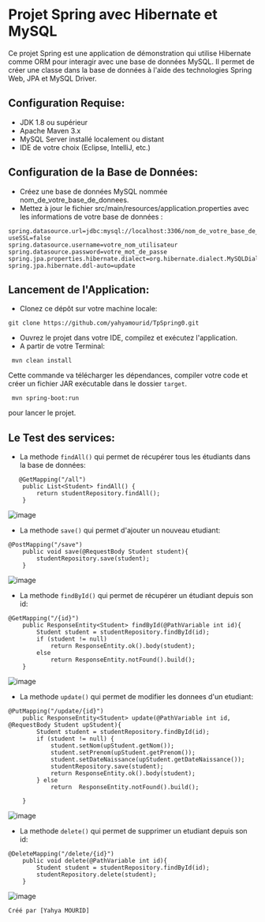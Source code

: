 # Projet Spring avec Hibernate et MySQL
Ce projet Spring est une application de démonstration qui utilise Hibernate comme ORM pour interagir avec une base de données MySQL. Il permet de créer une classe dans la base de données à l'aide des technologies Spring Web, JPA et MySQL Driver.


## Configuration Requise:
- JDK 1.8 ou supérieur
- Apache Maven 3.x
- MySQL Server installé localement ou distant
- IDE de votre choix (Eclipse, IntelliJ, etc.)

## Configuration de la Base de Données:
- Créez une base de données MySQL nommée nom_de_votre_base_de_donnees.
- Mettez à jour le fichier src/main/resources/application.properties avec les informations de votre base de données :
```
spring.datasource.url=jdbc:mysql://localhost:3306/nom_de_votre_base_de_donnees?useSSL=false
spring.datasource.username=votre_nom_utilisateur
spring.datasource.password=votre_mot_de_passe
spring.jpa.properties.hibernate.dialect=org.hibernate.dialect.MySQLDialect
spring.jpa.hibernate.ddl-auto=update
```

## Lancement de l'Application:
- Clonez ce dépôt sur votre machine locale:
```
git clone https://github.com/yahyamourid/TpSpring0.git
```
- Ouvrez le projet dans votre IDE, compilez et exécutez l'application.
- A partir de votre Terminal:
```
 mvn clean install
```
Cette commande va télécharger les dépendances, compiler votre code et créer un fichier JAR exécutable dans le dossier `target`.

```
 mvn spring-boot:run 
```
  pour lancer le projet.

## Le Test des services:
- La methode `findAll()` qui permet de récupérer tous les étudiants dans la base de données:
```
   @GetMapping("/all")
	public List<Student> findAll() {
		return studentRepository.findAll();
	}
```
![image](https://github.com/yahyamourid/TpSpring0/assets/128039351/d92b13a2-89e3-4307-ba85-eccfbbae8290)

- La methode `save()` qui permet d'ajouter un nouveau etudiant:
```
@PostMapping("/save")
	public void save(@RequestBody Student student){
		studentRepository.save(student);
	}
```
![image](https://github.com/yahyamourid/TpSpring0/assets/128039351/1b4250b2-2846-4d7a-8d4a-c610edb1f8dc)

- La methode `findById()`  qui permet de récupérer un étudiant depuis son id:
```
@GetMapping("/{id}")
	public ResponseEntity<Student> findById(@PathVariable int id){
		Student student = studentRepository.findById(id);
		if (student != null)
			return ResponseEntity.ok().body(student);
		else
			return ResponseEntity.notFound().build();
	}
```
![image](https://github.com/yahyamourid/TpSpring0/assets/128039351/0d6c85b2-5801-449d-aa5e-6d415021e00f)

- La methode `update()` qui permet de modifier les donnees d'un etudiant:
```
@PutMapping("/update/{id}")
	public ResponseEntity<Student> update(@PathVariable int id, @RequestBody Student upStudent){
		Student student = studentRepository.findById(id);
		if (student != null) {
			student.setNom(upStudent.getNom());
			student.setPrenom(upStudent.getPrenom());
			student.setDateNaissance(upStudent.getDateNaissance());
			studentRepository.save(student);
			return ResponseEntity.ok().body(student);
		} else
			return  ResponseEntity.notFound().build();

	}
```
![image](https://github.com/yahyamourid/TpSpring0/assets/128039351/d0094eb3-acbd-4bbc-aaef-1eb5e4031c5a)

- La methode `delete()` qui permet de supprimer un etudiant depuis son id:
```
@DeleteMapping("/delete/{id}")
	public void delete(@PathVariable int id){
		Student student = studentRepository.findById(id);
		studentRepository.delete(student);
	}
```
![image](https://github.com/yahyamourid/TpSpring0/assets/128039351/4f272dbf-25df-4baf-aa8d-476ede46406e)

````Créé par [Yahya MOURID]````





